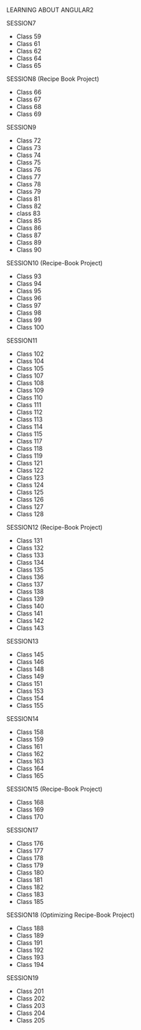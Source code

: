 LEARNING ABOUT ANGULAR2

SESSION7
  * Class 59
  * Class 61
  * Class 62
  * Class 64
  * Class 65

SESSION8 (Recipe Book Project)
  * Class 66
  * Class 67
  * Class 68
  * Class 69

SESSION9
  * Class 72
  * Class 73
  * Class 74
  * Class 75
  * Class 76
  * Class 77
  * Class 78
  * Class 79
  * Class 81
  * Class 82
  * class 83
  * Class 85
  * Class 86
  * Class 87
  * Class 89
  * Class 90

SESSION10 (Recipe-Book Project)
  * Class 93
  * Class 94
  * Class 95
  * Class 96
  * Class 97
  * Class 98
  * Class 99
  * Class 100

SESSION11
  * Class 102
  * Class 104
  * Class 105
  * Class 107
  * Class 108
  * Class 109
  * Class 110
  * Class 111
  * Class 112
  * Class 113
  * Class 114
  * Class 115
  * Class 117
  * Class 118
  * Class 119
  * Class 121
  * Class 122
  * Class 123
  * Class 124
  * Class 125
  * Class 126
  * Class 127
  * Class 128

SESSION12 (Recipe-Book Project)
  * Class 131
  * Class 132
  * Class 133
  * Class 134
  * Class 135
  * Class 136
  * Class 137
  * Class 138
  * Class 139
  * Class 140
  * Class 141
  * Class 142
  * Class 143

SESSION13
  * Class 145
  * Class 146
  * Class 148
  * Class 149
  * Class 151
  * Class 153
  * Class 154
  * Class 155

SESSION14
  * Class 158
  * Class 159
  * Class 161
  * Class 162
  * Class 163
  * Class 164
  * Class 165

SESSION15 (Recipe-Book Project)
  * Class 168
  * Class 169
  * Class 170

SESSION17
  * Class 176
  * Class 177
  * Class 178
  * Class 179
  * Class 180
  * Class 181
  * Class 182
  * Class 183
  * Class 185

SESSION18 (Optimizing Recipe-Book Project)
  * Class 188
  * Class 189
  * Class 191
  * Class 192
  * Class 193
  * Class 194

SESSION19
  * Class 201
  * Class 202
  * Class 203
  * Class 204
  * Class 205